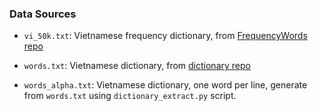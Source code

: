 ### Data Sources

- `vi_50k.txt`: Vietnamese frequency dictionary, from [FrequencyWords repo](https://github.com/hermitdave/FrequencyWords/blob/master/content/2018/vi/vi_50k.txt)
- `words.txt`: Vietnamese dictionary, from [dictionary repo](https://github.com/undertheseanlp/dictionary/blob/master/dictionary/words.txt)

- `words_alpha.txt`: Vietnamese dictionary, one word per line, generate from `words.txt` using `dictionary_extract.py` script.